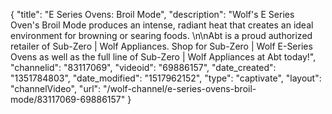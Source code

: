 {
    "title": "E Series Ovens: Broil Mode",
    "description": "Wolf's E Series Oven's Broil Mode produces an intense, radiant heat that creates an ideal environment for browning or searing foods. \n\nAbt is a proud authorized retailer of Sub-Zero | Wolf Appliances. Shop for Sub-Zero | Wolf E-Series Ovens as well as the full line of Sub-Zero | Wolf Appliances at Abt today!",
    "channelid": "83117069",
    "videoid": "69886157",
    "date_created": "1351784803",
    "date_modified": "1517962152",
    "type": "captivate",
    "layout": "channelVideo",
    "url": "\/wolf-channel\/e-series-ovens-broil-mode\/83117069-69886157"
}